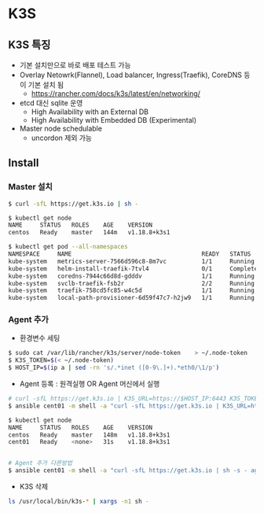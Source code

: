 # K3S 

## K3S 특징
- 기본 설치만으로 바로 배포 테스트 가능 
- Overlay Netowrk(Flannel), Load balancer, Ingress(Traefik), CoreDNS 등이 기본 설치 됨 
	- https://rancher.com/docs/k3s/latest/en/networking/
- etcd 대신 sqlite 운영
	- High Availability with an External DB
	- High Availability with Embedded DB (Experimental)
- Master node schedulable
	- uncordon 제외 가능 

## Install 
### Master 설치 
```sh 
$ curl -sfL https://get.k3s.io | sh -

$ kubectl get node
NAME     STATUS   ROLES    AGE    VERSION
centos   Ready    master   144m   v1.18.8+k3s1

$ kubectl get pod --all-namespaces
NAMESPACE     NAME                                     READY   STATUS      RESTARTS   AGE
kube-system   metrics-server-7566d596c8-8m7vc          1/1     Running     0          167m
kube-system   helm-install-traefik-7tvl4               0/1     Completed   0          167m
kube-system   coredns-7944c66d8d-gdddv                 1/1     Running     0          167m
kube-system   svclb-traefik-fsb2r                      2/2     Running     0          166m
kube-system   traefik-758cd5fc85-w4c5d                 1/1     Running     0          166m
kube-system   local-path-provisioner-6d59f47c7-h2jw9   1/1     Running     1          167m
```

### Agent 추가 
- 환경변수 세팅
```sh
$ sudo cat /var/lib/rancher/k3s/server/node-token	 > ~/.node-token
$ K3S_TOKEN=$(< ~/.node-token)
$ HOST_IP=$(ip a | sed -rn 's/.*inet ([0-9\.]+).*eth0/\1/p')
```

- Agent 등록 : 원격실행 OR Agent 머신에서 실행
```sh
# curl -sfL https://get.k3s.io | K3S_URL=https://$HOST_IP:6443 K3S_TOKEN=$K3S_TOKEN sh -
$ ansible cent01 -m shell -a "curl -sfL https://get.k3s.io | K3S_URL=https://$HOST_IP:6443 K3S_TOKEN=$K3S_TOKEN sh -" -v

$ kubectl get node
NAME     STATUS   ROLES    AGE    VERSION
centos   Ready    master   148m   v1.18.8+k3s1
cent01   Ready    <none>   31s    v1.18.8+k3s1


# Agent 추가 다른방법 
$ ansible cent01 -m shell -a "curl -sfL https://get.k3s.io | sh -s - agent --server https://$HOST_IP:6443 --token $K3S_TOKEN" -v

```

- K3S 삭제 
```sh
ls /usr/local/bin/k3s-* | xargs -n1 sh -
```



